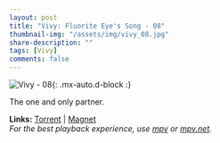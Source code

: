 ```yaml
---
layout: post
title: "Vivy: Fluorite Eye's Song - 08"
thumbnail-img: "/assets/img/vivy_08.jpg"
share-description: ""
tags: [Vivy]
comments: false
---
```


![Vivy - 08](/assets/img/vivy_08.jpg){: .mx-auto.d-block :}

The one and only partner.
<!-- excerpt-end -->

**Links:** [Torrent](https://nyaa.si/view/1388579) | [Magnet](magnet:?xt=urn:btih:66b9115f8df4c1aae6d66c7df65f9b61cb155531&dn=%5BYameteTomete%5D%20Vivy%20-%20Fluorite%20Eye%27s%20Song%20-%2008%20%5BF95AFC53%5D.mkv&tr=http%3A%2F%2Fnyaa.tracker.wf%3A7777%2Fannounce&tr=udp%3A%2F%2Fopen.stealth.si%3A80%2Fannounce&tr=udp%3A%2F%2Ftracker.opentrackr.org%3A1337%2Fannounce&tr=udp%3A%2F%2Fexodus.desync.com%3A6969%2Fannounce&tr=udp%3A%2F%2Ftracker.torrent.eu.org%3A451%2Fannounce) <br>
*For the best playback experience, use [mpv](https://mpv.io/) or [mpv.net](https://github.com/mpvnet-player/mpv.net/releases).*
